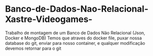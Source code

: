 # Banco-de-Dados-Nao-Relacional-Xastre-Videogames-
Trabalho de montagem de um Banco de Dados Não Relacional (Json, Docker e MongoDB)
Temos que atraves do docker file, puxar nossa database do git, enviar para nosso container, e qualquer modificação devemos retornar para o git
